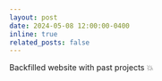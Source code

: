 ```yaml
---
layout: post
date: 2024-05-08 12:00:00-0400
inline: true
related_posts: false
---
```


Backfilled website with past projects :boom:
